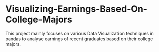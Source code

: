 # Visualizing-Earnings-Based-On-College-Majors
This project mainly focuses on various Data Visualization techniques in pandas to analyse earnings of recent graduates based on their college majors.
